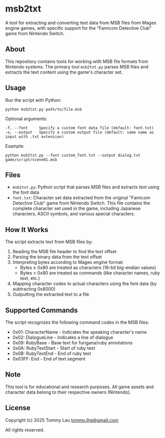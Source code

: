 # msb2txt

A tool for extracting and converting text data from MSB files from Mages engine games, with specific support for the "Famicom Detective Club" game from Nintendo Switch.

## About

This repository contains tools for working with MSB file formats from Nintendo systems. The primary tool `msb2txt.py` parses MSB files and extracts the text content using the game's character set.

## Usage

Run the script with Python:

```
python msb2txt.py path/to/file.msb
```

Optional arguments:
```
-f, --font     Specify a custom font data file (default: font.txt)
-o, --output   Specify a custom output file (default: same name as input with .txt extension)
```

Example:
```
python msb2txt.py --font custom_font.txt --output dialog.txt game/script/scene01.msb
```

## Files

- `msb2txt.py`: Python script that parses MSB files and extracts text using the font data
- `font.txt`: Character set data extracted from the original "Famicom Detective Club" game from Nintendo Switch. This file contains the complete character set used in the game, including Japanese characters, ASCII symbols, and various special characters.

## How It Works

The script extracts text from MSB files by:
1. Reading the MSB file header to find the text offset
2. Parsing the binary data from the text offset
3. Interpreting bytes according to Mages engine format:
   - Bytes ≥ 0x80 are treated as characters (16-bit big-endian values)
   - Bytes < 0x80 are treated as commands (like character names, ruby text, etc.)
4. Mapping character codes to actual characters using the font data (by subtracting 0x8000)
5. Outputting the extracted text to a file

## Supported Commands

The script recognizes the following command codes in the MSB files:

- 0x01: CharacterName - Indicates the speaking character's name
- 0x02: DialogueLine - Indicates a line of dialogue
- 0x09: RubyBase - Base text for furigana/ruby annotations
- 0x0A: RubyTextStart - Start of ruby text
- 0x0B: RubyTextEnd - End of ruby text
- 0x03FF: End - End of text segment

## Note

This tool is for educational and research purposes. All game assets and character data belong to their respective owners (Nintendo).

## License

Copyright (c) 2025 Tommy Lau <tommy.lhg@gmail.com>

All rights reserved.